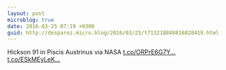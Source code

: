 ```yaml
---
layout: post
microblog: true
date: 2016-03-25 07:19 +0300
guid: http://desparoz.micro.blog/2016/03/25/t713218848816828419.html
---
```

Hickson 91 in Piscis Austrinus via NASA [t.co/ORPrE6G7Y...](https://t.co/ORPrE6G7Yt) [t.co/ESkMEyLeK...](https://t.co/ESkMEyLeKl)
